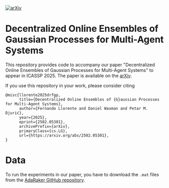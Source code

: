 [![arXiv](https://img.shields.io/badge/arXiv-2502.05301-b31b1b.svg)](https://arxiv.org/abs/2502.05301)


# Decentralized Online Ensembles of Gaussian Processes for Multi-Agent Systems
This repository provides code to accompany our paper "Decentralized Online Ensembles of Gaussian Processes for Multi-Agent Systems" to appear in ICASSP 2025. The paper is available on the [arXiv](https://arxiv.org/abs/2502.05301).


If you use this repository in your work, please consider citing 
```
@misc{llorente2025drfgp,
      title={Decentralized Online Ensembles of {G}aussian Processes for Multi-Agent Systems}, 
      author={Fernando Llorente and Daniel Waxman and Petar M. Djurić},
      year={2025},
      eprint={2502.05301},
      archivePrefix={arXiv},
      primaryClass={cs.LG},
      url={https://arxiv.org/abs/2502.05301}, 
}
```

# Data
To run the experiments in our paper, you have to download the `.mat` files from the [AdaRaker GitHub repository](https://github.com/N1cekiko/AdaRaker).
